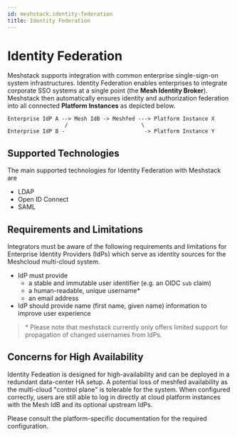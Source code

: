 ```yaml
---
id: meshstack.identity-federation
title: Identity Federation
---
```

# Identity Federation

Meshstack supports integration with common enterprise single-sign-on system infrastructures. Identity Federation enables enterprises to integrate corporate SSO systems at a single point (the **Mesh Identity Broker**). Meshstack then automatically ensures identity and authorization federation into all connected **Platform Instances** as depicted below.

```text
Enterprise IdP A --> Mesh IdB -> Meshfed ---> Platform Instance X
                  /                       \
Enterprise IdP B -                         -> Platform Instance Y
```

## Supported Technologies

The main supported technologies for Identity Federation with Meshstack are

- LDAP
- Open ID Connect
- SAML

## Requirements and Limitations

Integrators must be aware of the following requirements and limitations for Enterprise Identity Providers (IdPs) which serve as identity sources for the Meshcloud multi-cloud system.

- IdP must provide
  - a stable and immutable user identifier (e.g. an OIDC `sub` claim)
  - a human-readable, unique username*
  - an email address
- IdP should provide name (first name, given name) information to improve user experience

> \* Please note that meshstack currently only offers limited support for propagation of changed usernames from IdPs.

## Concerns for High Availability

Identity Fedeation is designed for high-availability and can be deployed in a redundant data-center HA setup. A potential loss of meshfed availability as the multi-cloud "control plane" is tolerable for the system. When configured correctly, users are still able to log in directly at cloud platform instances with the Mesh IdB and its optional upstream IdPs.

Please consult the platform-specific documentation for the required configuration.
